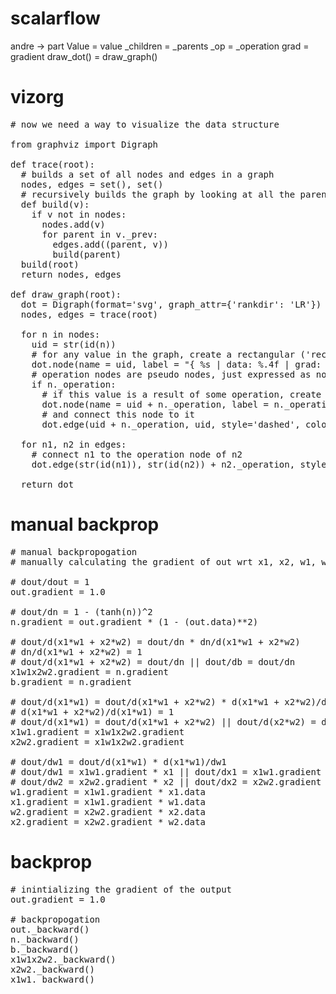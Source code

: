 # scalarflow
andre -> part
Value = value
_children = _parents
_op = _operation
grad  = gradient
draw_dot() = draw_graph()

# vizorg
<pre>
# now we need a way to visualize the data structure

from graphviz import Digraph

def trace(root):
  # builds a set of all nodes and edges in a graph
  nodes, edges = set(), set()
  # recursively builds the graph by looking at all the parents of each node
  def build(v):
    if v not in nodes:
      nodes.add(v)
      for parent in v._prev:
        edges.add((parent, v))
        build(parent)
  build(root)
  return nodes, edges

def draw_graph(root):
  dot = Digraph(format='svg', graph_attr={'rankdir': 'LR'}) # LR = left to right
  nodes, edges = trace(root)
  
  for n in nodes:
    uid = str(id(n))
    # for any value in the graph, create a rectangular ('record') node for it
    dot.node(name = uid, label = "{ %s | data: %.4f | grad: %.4f }" % (n.label, n.data, n.gradient), shape='record', style='filled', fillcolor='lightblue')
    # operation nodes are pseudo nodes, just expressed as nodes as node for connecting to actual nodes
    if n._operation:
      # if this value is a result of some operation, create an operation node for it
      dot.node(name = uid + n._operation, label = n._operation, shape='circle', style='filled', fillcolor='orange')
      # and connect this node to it
      dot.edge(uid + n._operation, uid, style='dashed', color='orange')

  for n1, n2 in edges:
    # connect n1 to the operation node of n2
    dot.edge(str(id(n1)), str(id(n2)) + n2._operation, style='dashed', color='orange')

  return dot
</pre>

# manual backprop
<pre>
# manual backpropogation
# manually calculating the gradient of out wrt x1, x2, w1, w2, b

# dout/dout = 1
out.gradient = 1.0

# dout/dn = 1 - (tanh(n))^2
n.gradient = out.gradient * (1 - (out.data)**2)

# dout/d(x1*w1 + x2*w2) = dout/dn * dn/d(x1*w1 + x2*w2)
# dn/d(x1*w1 + x2*w2) = 1
# dout/d(x1*w1 + x2*w2) = dout/dn || dout/db = dout/dn
x1w1x2w2.gradient = n.gradient
b.gradient = n.gradient

# dout/d(x1*w1) = dout/d(x1*w1 + x2*w2) * d(x1*w1 + x2*w2)/d(x1*w1)
# d(x1*w1 + x2*w2)/d(x1*w1) = 1
# dout/d(x1*w1) = dout/d(x1*w1 + x2*w2) || dout/d(x2*w2) = dout/d(x1*w1 + x2*w2)
x1w1.gradient = x1w1x2w2.gradient
x2w2.gradient = x1w1x2w2.gradient

# dout/dw1 = dout/d(x1*w1) * d(x1*w1)/dw1
# dout/dw1 = x1w1.gradient * x1 || dout/dx1 = x1w1.gradient * w1
# dout/dw2 = x2w2.gradient * x2 || dout/dx2 = x2w2.gradient * w2
w1.gradient = x1w1.gradient * x1.data
x1.gradient = x1w1.gradient * w1.data
w2.gradient = x2w2.gradient * x2.data
x2.gradient = x2w2.gradient * w2.data
</pre>

# backprop
<pre>
# inintializing the gradient of the output
out.gradient = 1.0

# backpropogation
out._backward()
n._backward()
b._backward()
x1w1x2w2._backward()
x2w2._backward()
x1w1._backward()
</pre>